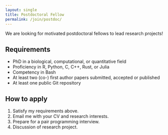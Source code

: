 ```yaml
---
layout: single
title: Postdoctoral Fellow
permalink: /join/postdoc/
---
```


We are looking for motivated postdoctoral fellows to lead research projects!

## Requirements

- PhD in a biological, computational, or quantitative field
- Proficiency in R, Python, C, C++, Rust, or Julia
- Competency in Bash
- At least two (co-) first author papers submitted, accepted or published
- At least one public Git repository

## How to apply

1. Satisfy my requirements above.
2. Email me with your CV and research interests.
3. Prepare for a pair programming interview.
4. Discussion of research project.

